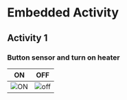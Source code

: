 # Embedded Activity

## Activity 1

### Button sensor and turn on heater

|ON|OFF|
|:--:|:--:|
|![ON](https://user-images.githubusercontent.com/80679363/115857345-34301180-a44b-11eb-924f-6136e02e1a64.PNG)|![off](https://user-images.githubusercontent.com/80679363/115857337-32664e00-a44b-11eb-8a65-8be8fda87d38.PNG)|


